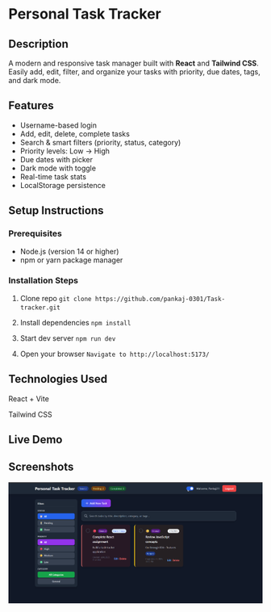 # Personal Task Tracker

##  Description

A modern and responsive task manager built with **React** and **Tailwind CSS**. Easily add, edit, filter, and organize your tasks with priority, due dates, tags, and dark mode.


##  Features

-  Username-based login  
-  Add, edit, delete, complete tasks  
-  Search & smart filters (priority, status, category)  
-  Priority levels: Low → High
-  Due dates with picker  
-  Dark mode with toggle  
-  Real-time task stats  
-  LocalStorage persistence  

##   Setup Instructions

### Prerequisites
- Node.js (version 14 or higher)
- npm or yarn package manager

### Installation Steps

1. Clone repo
`git clone https://github.com/pankaj-0301/Task-tracker.git`

2. Install dependencies
`npm install`


 3. Start dev server
 `npm run dev`
 



 4. Open your browser
 `Navigate to http://localhost:5173/`

##  Technologies Used

React + Vite

Tailwind CSS


## Live Demo 


## Screenshots 

![alt text](image.png)